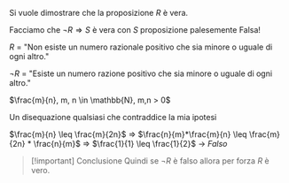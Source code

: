 Si vuole dimostrare che la proposizione $R$ è vera.

Facciamo che $\neg R \Rightarrow S$ è vera con $S$ proposizione palesemente Falsa!

$R$ = "Non esiste un numero razionale positivo che sia minore o uguale di ogni altro."

$\neg R$ = "Esiste un numero razione positivo che sia minore o uguale di ogni altro."

$\frac{m}{n}, m, n \in \mathbb{N}, m,n > 0$

Un disequazione qualsiasi che contraddice la mia ipotesi

$\frac{m}{n} \leq \frac{m}{2n}$ $\Rightarrow$  $\frac{n}{m}*\frac{m}{n} \leq \frac{m}{2n} * \frac{n}{m}$ $\Rightarrow$ $\frac{1}{1} \leq \frac{1}{2}$ -> $Falso$


> [!important] Conclusione
> Quindi se $\neg R$ è falso allora per forza $R$ è vero.

